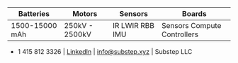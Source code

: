 |Batteries | Motors | Sensors | Boards|
|--|--|--|--|
|1500-15000 mAh | 250kV - 2500kV  | IR LWIR RBB IMU| Sensors Compute Controllers|

[](https://img.freepik.com/free-vector/dark-background-with-purple-squares_1053-430.jpg|width=200)

+ 1 415 812 3326 | [LinkedIn](https://linkedin.com/company/substep)  | info@substep.xyz | Substep LLC 
